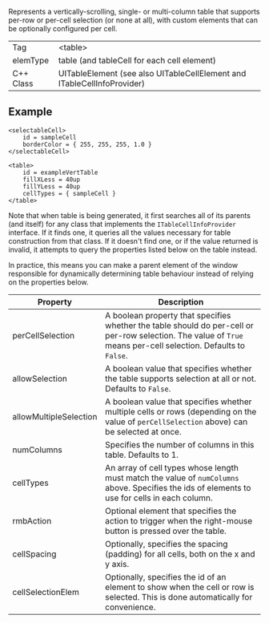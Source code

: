 Represents a vertically-scrolling, single- or multi-column table that supports per-row or per-cell selection (or none at all), with custom elements that can be optionally configured per cell.

| | |
|-|-|
Tag | &lt;table&gt;
elemType | table (and tableCell for each cell element)
C++ Class | UITableElement (see also UITableCellElement and ITableCellInfoProvider)

## Example
```
<selectableCell>
	id = sampleCell
	borderColor = { 255, 255, 255, 1.0 }
</selectableCell>

<table>
	id = exampleVertTable
	fillXLess = 40up
	fillYLess = 40up
	cellTypes = { sampleCell }
</table>
```

Note that when table is being generated, it first searches all of its parents (and itself) for any class that implements the `ITableCellInfoProvider` interface. If it finds one, it queries all the values necessary for table construction from that class. If it doesn't find one, or if the value returned is invalid, it attempts to query the properties listed below on the table instead. 

In practice, this means you can make a parent element of the window responsible for dynamically determining table behaviour instead of relying on the properties below.

Property | Description
-------- | -----------
perCellSelection | A boolean property that specifies whether the table should do per-cell or per-row selection. The value of `True` means per-cell selection. Defaults to `False`.
allowSelection | A boolean value that specifies whether the table supports selection at all or not. Defaults to `False`.
allowMultipleSelection | A boolean value that specifies whether multiple cells or rows (depending on the value of `perCellSelection` above) can be selected at once.
numColumns | Specifies the number of columns in this table. Defaults to 1.
cellTypes | An array of cell types whose length must match the value of `numColumns` above. Specifies the ids of elements to use for cells in each column.
rmbAction | Optional element that specifies the action to trigger when the right-mouse button is pressed over the table.
cellSpacing | Optionally, specifies the spacing (padding) for all cells, both on the x and y axis.
cellSelectionElem | Optionally, specifies the id of an element to show when the cell or row is selected. This is done automatically for convenience. 